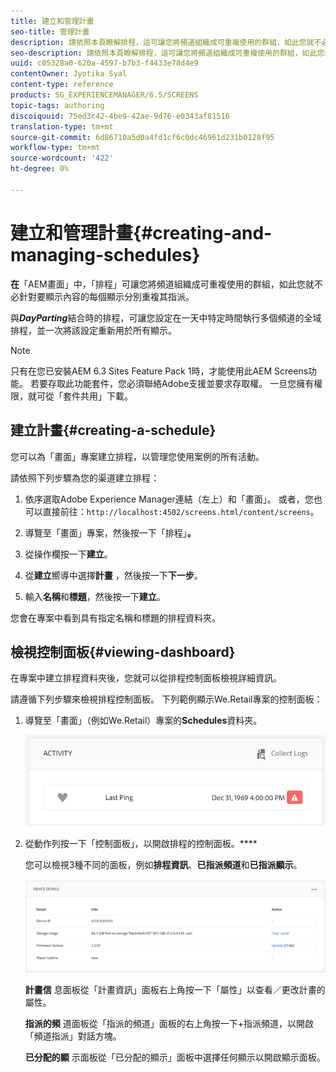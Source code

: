 ```yaml
---
title: 建立和管理計畫
seo-title: 管理計畫
description: 請依照本頁瞭解排程，這可讓您將頻道組織成可重複使用的群組，如此您就不必針對要顯示內容的每個顯示分別重複其指派。
seo-description: 請依照本頁瞭解排程，這可讓您將頻道組織成可重複使用的群組，如此您就不必針對要顯示內容的每個顯示分別重複其指派。
uuid: c05328a0-620a-4597-b7b3-f4433e78d4e9
contentOwner: Jyotika Syal
content-type: reference
products: SG_EXPERIENCEMANAGER/6.5/SCREENS
topic-tags: authoring
discoiquuid: 75ed3c42-4be9-42ae-9d76-e0343af81516
translation-type: tm+mt
source-git-commit: 6d86710a5d0a4fd1cf6c0dc46961d231b0128f95
workflow-type: tm+mt
source-wordcount: '422'
ht-degree: 0%

---
```



# 建立和管理計畫{#creating-and-managing-schedules}

**在**「AEM畫面」中，「排程」可讓您將頻道組織成可重複使用的群組，如此您就不必針對要顯示內容的每個顯示分別重複其指派。

與&#x200B;***DayParting***&#x200B;結合時的排程，可讓您設定在一天中特定時間執行多個頻道的全域排程，並一次將該設定重新用於所有顯示。

>[!NOTE]
>
>只有在您已安裝AEM 6.3 Sites Feature Pack 1時，才能使用此AEM Screens功能。 若要存取此功能套件，您必須聯絡Adobe支援並要求存取權。 一旦您擁有權限，就可從「套件共用」下載。

## 建立計畫{#creating-a-schedule}

您可以為「畫面」專案建立排程，以管理您使用案例的所有活動。

請依照下列步驟為您的渠道建立排程：

1. 依序選取Adobe Experience Manager連結（左上）和「畫面」。 或者，您也可以直接前往：`http://localhost:4502/screens.html/content/screens`。
1. 導覽至「畫面」專案，然後按一下「排程」**。**
1. 從操作欄按一下&#x200B;**建立**。
1. 從&#x200B;**建立**&#x200B;嚮導中選擇&#x200B;**計畫** ，然後按一下&#x200B;**下一步**。

1. 輸入&#x200B;**名稱**&#x200B;和&#x200B;**標題**，然後按一下&#x200B;**建立**。

您會在專案中看到具有指定名稱和標題的排程資料夾。


## 檢視控制面板{#viewing-dashboard}

在專案中建立排程資料夾後，您就可以從排程控制面板檢視詳細資訊。

請遵循下列步驟來檢視排程控制面板。 下列範例顯示We.Retail專案的控制面板：

1. 導覽至「畫面」（例如We.Retail）專案的&#x200B;**Schedules**&#x200B;資料夾。

   ![chlimage_1](assets/chlimage_1.png)

1. 從動作列按一下「控制面板」，以開啟排程的控制面板。****

   您可以檢視3種不同的面板，例如&#x200B;**排程資訊**、**已指派頻道**&#x200B;和&#x200B;**已指派顯示**。

   ![chlimage_1-1](assets/chlimage_1-1.png)

   **計畫信** 息面板從「計畫資訊」面板右上角按一下「屬性」以查看／更改計畫的屬性。

   **指派的頻** 道面板從「指派的頻道」面板的右上角按一下+指派頻道，以開啟「頻道指派」對話方塊。

   **已分配的顯** 示面板從「已分配的顯示」面板中選擇任何顯示以開啟顯示面板。

